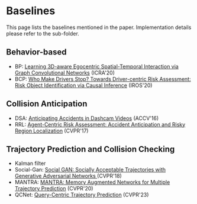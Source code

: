 # Baselines 
This page lists the baselines mentioned in the paper. Implementation details please refer to the sub-folder.

## Behavior-based
- BP: [Learning 3D-aware Egocentric Spatial-Temporal Interaction via
Graph Convolutional Networks](https://arxiv.org/pdf/1909.09272.pdf) (ICRA'20)
- BCP: [Who Make Drivers Stop?
Towards Driver-centric Risk Assessment: Risk Object Identification via
Causal Inference](https://arxiv.org/pdf/2003.02425v1.pdf) (IROS'20)

## Collision Anticipation
- DSA: [Anticipating Accidents in Dashcam Videos](https://drive.google.com/file/d/0ByuDEGFYmWsbNkVxcUxhdDRVRkU/view?resourcekey=0-RsYavk2HgV_D-RXpUF7NEg) (ACCV'16)
- RRL: [Agent-Centric Risk Assessment: Accident Anticipation and Risky Region Localization](https://arxiv.org/pdf/1705.06560.pdf) (CVPR'17)

## Trajectory Prediction and Collision Checking
- Kalman filter
- Social-Gan: [Social GAN: Socially Acceptable Trajectories
with Generative Adversarial Networks
](https://arxiv.org/pdf/1803.10892.pdf) (CVPR'18)
- MANTRA: [MANTRA: Memory Augmented Networks for Multiple Trajectory Prediction](https://arxiv.org/pdf/2006.03340.pdf) (CVPR'20)
- QCNet: [Query-Centric Trajectory Prediction](https://openaccess.thecvf.com/content/CVPR2023/papers/Zhou_Query-Centric_Trajectory_Prediction_CVPR_2023_paper.pdf) (CVPR'23)